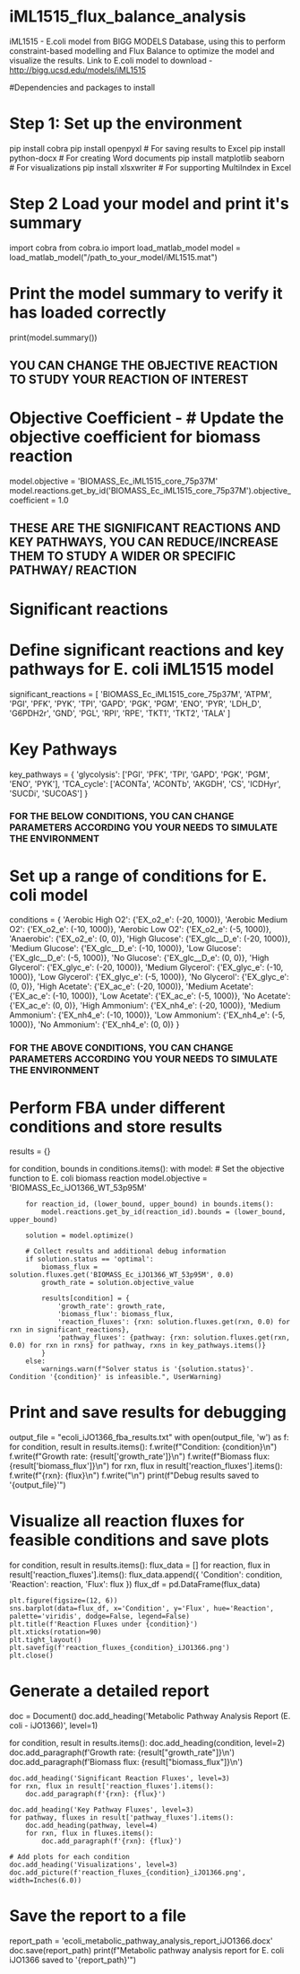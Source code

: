 # iML1515_flux_balance_analysis
iML1515 - E.coli model from BIGG MODELS Database, using this to perform constraint-based modelling and Flux Balance to optimize the model and visualize the results.
Link to E.coli model to download - http://bigg.ucsd.edu/models/iML1515

#Dependencies and packages to install
# Step 1: Set up the environment
pip install cobra
pip install openpyxl  # For saving results to Excel
pip install python-docx  # For creating Word documents
pip install matplotlib seaborn  # For visualizations
pip install xlsxwriter  # For supporting MultiIndex in Excel

# Step 2 Load your model and print it's summary
import cobra
from cobra.io import load_matlab_model
model = load_matlab_model("/path_to_your_model/iML1515.mat")

# Print the model summary to verify it has loaded correctly
print(model.summary())

## YOU CAN CHANGE THE OBJECTIVE REACTION TO STUDY YOUR REACTION OF INTEREST ##

# Objective Coefficient - # Update the objective coefficient for biomass reaction
model.objective = 'BIOMASS_Ec_iML1515_core_75p37M'
model.reactions.get_by_id('BIOMASS_Ec_iML1515_core_75p37M').objective_coefficient = 1.0

## THESE ARE THE SIGNIFICANT REACTIONS AND KEY PATHWAYS, YOU CAN REDUCE/INCREASE THEM TO STUDY A WIDER OR SPECIFIC PATHWAY/ REACTION ##

# Significant reactions
# Define significant reactions and key pathways for E. coli iML1515 model
significant_reactions = [
    'BIOMASS_Ec_iML1515_core_75p37M', 'ATPM', 'PGI', 'PFK', 'PYK', 'TPI', 'GAPD', 'PGK', 'PGM', 'ENO', 'PYR', 'LDH_D',
    'G6PDH2r', 'GND', 'PGL', 'RPI', 'RPE', 'TKT1', 'TKT2', 'TALA'
]

# Key Pathways
key_pathways = {
    'glycolysis': ['PGI', 'PFK', 'TPI', 'GAPD', 'PGK', 'PGM', 'ENO', 'PYK'],
    'TCA_cycle': ['ACONTa', 'ACONTb', 'AKGDH', 'CS', 'ICDHyr', 'SUCDi', 'SUCOAS']
}


### FOR THE BELOW CONDITIONS, YOU CAN CHANGE PARAMETERS ACCORDING YOU YOUR NEEDS TO SIMULATE THE ENVIRONMENT ###

# Set up a range of conditions for E. coli model
conditions = {
    'Aerobic High O2': {'EX_o2_e': (-20, 1000)},
    'Aerobic Medium O2': {'EX_o2_e': (-10, 1000)},
    'Aerobic Low O2': {'EX_o2_e': (-5, 1000)},
    'Anaerobic': {'EX_o2_e': (0, 0)},
    'High Glucose': {'EX_glc__D_e': (-20, 1000)},
    'Medium Glucose': {'EX_glc__D_e': (-10, 1000)},
    'Low Glucose': {'EX_glc__D_e': (-5, 1000)},
    'No Glucose': {'EX_glc__D_e': (0, 0)},
    'High Glycerol': {'EX_glyc_e': (-20, 1000)},
    'Medium Glycerol': {'EX_glyc_e': (-10, 1000)},
    'Low Glycerol': {'EX_glyc_e': (-5, 1000)},
    'No Glycerol': {'EX_glyc_e': (0, 0)},
    'High Acetate': {'EX_ac_e': (-20, 1000)},
    'Medium Acetate': {'EX_ac_e': (-10, 1000)},
    'Low Acetate': {'EX_ac_e': (-5, 1000)},
    'No Acetate': {'EX_ac_e': (0, 0)},
    'High Ammonium': {'EX_nh4_e': (-20, 1000)},
    'Medium Ammonium': {'EX_nh4_e': (-10, 1000)},
    'Low Ammonium': {'EX_nh4_e': (-5, 1000)},
    'No Ammonium': {'EX_nh4_e': (0, 0)}
}

### FOR THE ABOVE CONDITIONS, YOU CAN CHANGE PARAMETERS ACCORDING YOU YOUR NEEDS TO SIMULATE THE ENVIRONMENT ###


# Perform FBA under different conditions and store results
results = {}

for condition, bounds in conditions.items():
    with model:
        # Set the objective function to E. coli biomass reaction
        model.objective = 'BIOMASS_Ec_iJO1366_WT_53p95M'

        for reaction_id, (lower_bound, upper_bound) in bounds.items():
            model.reactions.get_by_id(reaction_id).bounds = (lower_bound, upper_bound)

        solution = model.optimize()

        # Collect results and additional debug information
        if solution.status == 'optimal':
            biomass_flux = solution.fluxes.get('BIOMASS_Ec_iJO1366_WT_53p95M', 0.0)
            growth_rate = solution.objective_value

            results[condition] = {
                'growth_rate': growth_rate,
                'biomass_flux': biomass_flux,
                'reaction_fluxes': {rxn: solution.fluxes.get(rxn, 0.0) for rxn in significant_reactions},
                'pathway_fluxes': {pathway: {rxn: solution.fluxes.get(rxn, 0.0) for rxn in rxns} for pathway, rxns in key_pathways.items()}
            }
        else:
            warnings.warn(f"Solver status is '{solution.status}'. Condition '{condition}' is infeasible.", UserWarning)

# Print and save results for debugging
output_file = "ecoli_iJO1366_fba_results.txt"
with open(output_file, 'w') as f:
    for condition, result in results.items():
        f.write(f"Condition: {condition}\n")
        f.write(f"Growth rate: {result['growth_rate']}\n")
        f.write(f"Biomass flux: {result['biomass_flux']}\n")
        for rxn, flux in result['reaction_fluxes'].items():
            f.write(f"{rxn}: {flux}\n")
        f.write("\n")
print(f"Debug results saved to '{output_file}'")


# Visualize all reaction fluxes for feasible conditions and save plots
for condition, result in results.items():
    flux_data = []
    for reaction, flux in result['reaction_fluxes'].items():
        flux_data.append({
            'Condition': condition,
            'Reaction': reaction,
            'Flux': flux
        })
    flux_df = pd.DataFrame(flux_data)

    plt.figure(figsize=(12, 6))
    sns.barplot(data=flux_df, x='Condition', y='Flux', hue='Reaction', palette='viridis', dodge=False, legend=False)
    plt.title(f'Reaction Fluxes under {condition}')
    plt.xticks(rotation=90)
    plt.tight_layout()
    plt.savefig(f'reaction_fluxes_{condition}_iJO1366.png')
    plt.close()


# Generate a detailed report
doc = Document()
doc.add_heading('Metabolic Pathway Analysis Report (E. coli - iJO1366)', level=1)

for condition, result in results.items():
    doc.add_heading(condition, level=2)
    doc.add_paragraph(f'Growth rate: {result["growth_rate"]}\n')
    doc.add_paragraph(f'Biomass flux: {result["biomass_flux"]}\n')

    doc.add_heading('Significant Reaction Fluxes', level=3)
    for rxn, flux in result['reaction_fluxes'].items():
        doc.add_paragraph(f'{rxn}: {flux}')

    doc.add_heading('Key Pathway Fluxes', level=3)
    for pathway, fluxes in result['pathway_fluxes'].items():
        doc.add_heading(pathway, level=4)
        for rxn, flux in fluxes.items():
            doc.add_paragraph(f'{rxn}: {flux}')

    # Add plots for each condition
    doc.add_heading('Visualizations', level=3)
    doc.add_picture(f'reaction_fluxes_{condition}_iJO1366.png', width=Inches(6.0))

# Save the report to a file
report_path = 'ecoli_metabolic_pathway_analysis_report_iJO1366.docx'
doc.save(report_path)
print(f"Metabolic pathway analysis report for E. coli iJO1366 saved to '{report_path}'")

